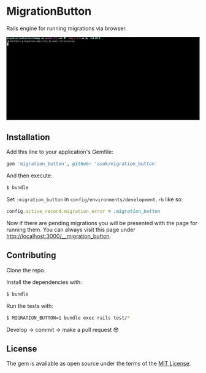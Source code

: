 # MigrationButton

Rails engine for running migrations via browser.

![MigrationButton](docs/screencast.gif)

## Installation
Add this line to your application's Gemfile:

```ruby
gem 'migration_button', github: 'asok/migration_button'
```

And then execute:
```bash
$ bundle
```

Set `:migration_button` in `config/environments/development.rb` like so:
```ruby
config.active_record.migration_error = :migration_button
```

Now if there are pending migrations you will be presented with the page for running them. You can always visit this page under [http://localhost:3000/__migration_button](http://localhost:3000/__migration_button).

## Contributing

Clone the repo.

Install the dependencies with:
```bash
$ bundle
```

Run the tests with:
```bash
$ MIGRATION_BUTTON=1 bundle exec rails test/*
```

Develop -> commit -> make a pull request :sunglasses:


## License
The gem is available as open source under the terms of the [MIT License](https://opensource.org/licenses/MIT).
